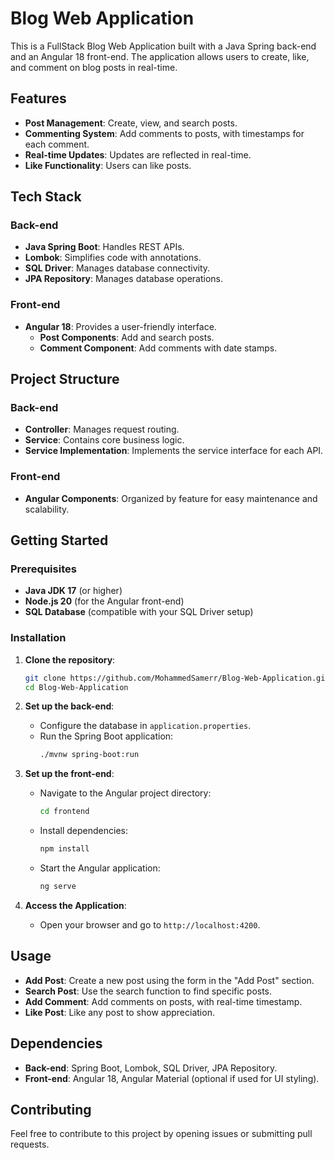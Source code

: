 # Blog Web Application

This is a FullStack Blog Web Application built with a Java Spring back-end and an Angular 18 front-end. The application allows users to create, like, and comment on blog posts in real-time.

## Features

- **Post Management**: Create, view, and search posts.
- **Commenting System**: Add comments to posts, with timestamps for each comment.
- **Real-time Updates**: Updates are reflected in real-time.
- **Like Functionality**: Users can like posts.

## Tech Stack

### Back-end
- **Java Spring Boot**: Handles REST APIs.
- **Lombok**: Simplifies code with annotations.
- **SQL Driver**: Manages database connectivity.
- **JPA Repository**: Manages database operations.

### Front-end
- **Angular 18**: Provides a user-friendly interface.
  - **Post Components**: Add and search posts.
  - **Comment Component**: Add comments with date stamps.

## Project Structure

### Back-end
- **Controller**: Manages request routing.
- **Service**: Contains core business logic.
- **Service Implementation**: Implements the service interface for each API.

### Front-end
- **Angular Components**: Organized by feature for easy maintenance and scalability.

## Getting Started

### Prerequisites
- **Java JDK 17** (or higher)
- **Node.js 20** (for the Angular front-end)
- **SQL Database** (compatible with your SQL Driver setup)

### Installation

1. **Clone the repository**:
    ```bash
    git clone https://github.com/MohammedSamerr/Blog-Web-Application.git
    cd Blog-Web-Application
    ```

2. **Set up the back-end**:
    - Configure the database in `application.properties`.
    - Run the Spring Boot application:
      ```bash
      ./mvnw spring-boot:run
      ```

3. **Set up the front-end**:
    - Navigate to the Angular project directory:
      ```bash
      cd frontend
      ```
    - Install dependencies:
      ```bash
      npm install
      ```
    - Start the Angular application:
      ```bash
      ng serve
      ```

4. **Access the Application**:
   - Open your browser and go to `http://localhost:4200`.

## Usage

- **Add Post**: Create a new post using the form in the "Add Post" section.
- **Search Post**: Use the search function to find specific posts.
- **Add Comment**: Add comments on posts, with real-time timestamp.
- **Like Post**: Like any post to show appreciation.

## Dependencies

- **Back-end**: Spring Boot, Lombok, SQL Driver, JPA Repository.
- **Front-end**: Angular 18, Angular Material (optional if used for UI styling).

## Contributing

Feel free to contribute to this project by opening issues or submitting pull requests.


